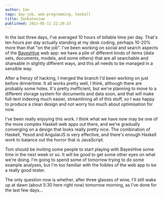 ```yaml
---
author: Ian
tags: day-job, web-programming, haskell
title: Zonkatonium
published: 2013-05-11 22:20:33
---
```


In the last three days, I've averaged 10 hours of billable time per
day.  That's ten hours per day actually standing at my desk coding,
perhaps 10-20% more than that "on the job".  I've been working on
social and search aspects of the [BayesHive][bh] web app: we have a
pile of different kinds of items (data sets, documents, models, and
some others) that are all searchable and shareable in slightly
different ways, and this all needs to be managed in a sensible way.

After a frenzy of hacking, I merged the branch I'd been working on
just before dinnertime.  It all works pretty well, I think, although
there are probably some holes.  It's pretty inefficient, but we're
planning to move to a different storage system for documents and data
soon, and that will make full-text indexing much easier, streamlining
all of this stuff, so I was happy to produce a clean design and not
worry too much about optimisation for now.

I've been really enjoying this work.  I think what we have now may be
one of the more complex Haskell web apps out there, and we're
gradually converging on a design that looks really pretty nice.  The
combination of Haskell, Yesod and AngularJS is very effective, and
there's enough Haskell work to balance out the horror that is
JavaScript.

Tom should be inviting some people to start playing with BayesHive
some time in the next week or so.  It will be good to get some other
eyes on what we're doing.  I'm going to spend some of tomorrow trying
to do some example analyses, but I'm too familiar with the foibles of
the web app to be a really good tester.

The only question now is whether, after three glasses of wine, I'll
still wake up at dawn (about 5:30 here right now) tomorrow morning, as
I've done for the last few days...

[bh]: http://www.bayeshive.com/

